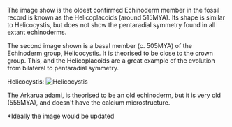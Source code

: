 The image show is the oldest confirmed Echinoderm member in the fossil record is known as the Helicoplacoids (around 515MYA). Its shape is similar to Helicocystis, but does not show the pentaradial symmetry found in all extant echinoderms. 

The second image shown is a basal member (c. 505MYA) of the Echinoderm group, Helicocystis. It is theorised to be close to the crown group. This, and the Helicoplacoids are a great example of the evolution from bilateral to pentaradial symmetry.


Helicocystis:
![Helicocystis](images/info_images/echinoderm_unused.png)

The Arkarua adami, is theorised to be an old echinoderm, but it is very old (555MYA), and doesn't have the calcium microstructure.

*Ideally the image would be updated